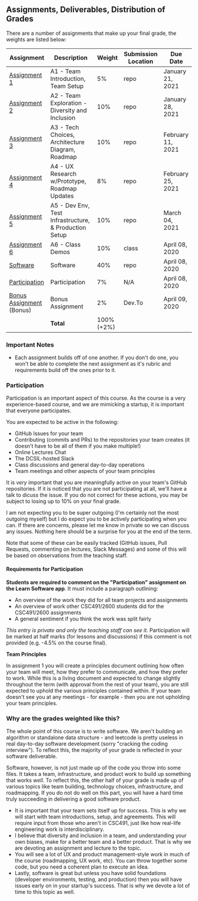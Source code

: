 Assignments, Deliverables, Distribution of Grades
---

There are a number of assignments that make up your final grade, the weights are listed below:

<!-- OVERVIEW START -->


| Assignment | Description | Weight | Submission Location | Due Date |
| --- | --- | --- | --- | --- |
| [Assignment 1](../assignments/a1.md)  | A1 - Team Introduction, Team Setup | 5% | repo | January 21, 2021 |
| [Assignment 2](../assignments/a2.md)  | A2 - Team Exploration - Diversity and Inclusion | 10% | repo | January 28, 2021 |
| [Assignment 3](../assignments/a3.md)  | A3 - Tech Choices, Architecture Diagram, Roadmap | 10% | repo | February 11, 2021 |
| [Assignment 4](../assignments/a4.md)  | A4 - UX Research w/Prototype, Roadmap Updates | 8% | repo | February 25, 2021 |
| [Assignment 5](../assignments/a5.md)  | A5 - Dev Env, Test Infrastructure, & Production Setup | 10% | repo | March 04, 2021 |
| [Assignment 6](../assignments/a6.md)  | A6 - Class Demos | 10% | class | April 08, 2020 |
| [Software](../assignments/a7.md)  | Software | 40% | repo | April 08, 2020 |
| [Participation](../assignments/README.md)  | Participation | 7% | N/A | April 08, 2020 |
| [Bonus Assignment](../assignments/bonus.md) (Bonus) | Bonus Assignment | 2% | Dev.To | April 09, 2020 |
| | **Total** | 100% (+2%) | | |

<!-- OVERVIEW END -->

### Important Notes

- Each assignment builds off of one another. If you don't do one, you won't be able to complete the next assignment as it's rubric and requirements build off the ones prior to it.

### Participation

Participation is an important aspect of this course. As the course is a very experience-based course, and we are mimicking a startup, it is important that everyone participates.

You are expected to be active in the following:

- GitHub Issues for your team
- Contributing (commits and PRs) to the repositories your team creates (it doesn't have to be all of them if you make multiple!)
- Online Lectures Chat
- The DCSIL-hosted Slack
- Class discussions and general day-to-day operations
- Team meetings and other aspects of your team principles

It is _very_ important that you are meaningfully active on your team's GitHub repositories. If it is noticed that you are not participating at all, we'll have a talk to dicuss the issue. If you do not correct for these actions, you may be subject to losing up to 10% on your final grade.

I am not expecting you to be super outgoing (I'm certainly not the most outgoing myself) but I do expect you to be actively participating when you can. If there are concerns, please let me know in private so we can discuss any issues. Nothing here should be a surprise for you at the end of the term.

Note that some of these can be easily tracked (GitHub issues, Pull Requests, commenting on lectures, Slack Messages) and some of this will be based on observations from the teaching staff.

#### Requirements for Participation

**Students are required to comment on the "Participation" assignment on the Learn Software app**. It must include a paragraph outlining:
- An overview of the work they did for all team projects and assignments
- An overview of work other CSC491/2600 students did for the CSC491/2600 assignments
- A general sentiment if you think the work was split fairly

_This entry is private and only the teaching staff can see it_. Participation will be marked at half marks (for lessons and discussions) if this comment is not provided (e.g. -4.5% on the course final).

**Team Principles**

In assignment 1 you will create a principles document outlining how often your team will meet, how they prefer to communicate, and how they prefer to work. While this is a living document and expected to change slightly throughout the term (with approval from the rest of your team), you are still expected to uphold the various principles contained within. If your team doesn't see you at any meetings - for example - then you are not upholding your team principles.

### Why are the grades weighted like this?

The whole point of this course is to write software. We aren't building an algorithm or standalone data structure - and leetcode is pretty useless in real day-to-day software development (sorry "cracking the coding interview"). To reflect this, the majority of your grade is reflected in your software deliverable.

Software, however, is not just made up of the code you throw into some files. It takes a team, infrastructure, and product work to build up something that works _well_. To reflect this, the other half of your grade is made up of various topics like team building, technology choices, infrastructure, and roadmapping. If you do not do well on this part, you will have a hard time truly succeeding in delivering a good software product.

- It is important that your team sets itself up for success. This is why we will start with team introductions, setup, and agreements. This will require input from those who aren't in CSC491, just like how real-life engineering work is interdisciplinary.
- I believe that diversity and inclusion in a team, and understanding your own biases, make for a better team and a better product. That is why we are devoting an assignment and lecture to the topic.
- You will see a lot of UX and product management-style work in much of the course (roadmapping, UX work, etc). You can throw together some code, but you need a coherent plan to execute an idea.
- Lastly, software is great but unless you have solid foundations (developer environments, testing, and production) then you will have issues early on in your startup's success. That is why we devote a lot of time to this topic as well.
